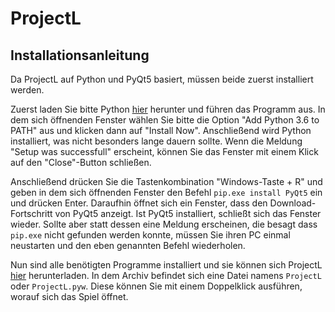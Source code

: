 # ProjectL

## Installationsanleitung

Da ProjectL auf Python und PyQt5 basiert, müssen beide zuerst installiert werden.

Zuerst laden Sie bitte Python [hier](https://www.python.org/ftp/python/3.6.1/python-3.6.1.exe) herunter und führen das Programm aus.
In dem sich öffnenden Fenster wählen Sie bitte die Option "Add Python 3.6 to PATH" aus und klicken dann auf "Install Now". Anschließend wird Python installiert, was nicht besonders lange dauern sollte. Wenn die Meldung "Setup was successfull" erscheint, können Sie das Fenster mit einem Klick auf den "Close"-Button schließen.

Anschließend drücken Sie die Tastenkombination "Windows-Taste + R" und geben in dem sich öffnenden Fenster den Befehl `pip.exe install PyQt5` ein und drücken Enter. Daraufhin öffnet sich ein Fenster, dass den Download-Fortschritt von PyQt5 anzeigt. Ist PyQt5 installiert, schließt sich das Fenster wieder. Sollte aber statt dessen eine Meldung erscheinen, die besagt dass `pip.exe` nicht gefunden werden konnte, müssen Sie ihren PC einmal neustarten und den eben genannten Befehl wiederholen.

Nun sind alle benötigten Programme installiert und sie können sich ProjectL [hier](https://github.com/ProjectL-Team/ProjectL/releases) herunterladen. In dem Archiv befindet sich eine Datei namens `ProjectL` oder `ProjectL.pyw`. Diese können Sie mit einem Doppelklick ausführen, worauf sich das Spiel öffnet.